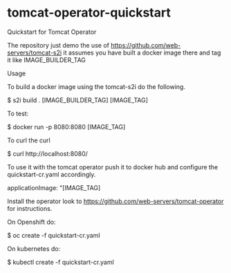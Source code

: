 # tomcat-operator-quickstart
Quickstart for Tomcat Operator

The repository just demo the use of https://github.com/web-servers/tomcat-s2i it assumes you have built a docker image there and tag it like IMAGE_BUILDER_TAG

Usage

To build a docker image using the tomcat-s2i do the following.

$ s2i build . [IMAGE_BUILDER_TAG] [IMAGE_TAG]

To test:

$ docker run -p 8080:8080 [IMAGE_TAG]

To curl the curl

$ curl http://localhost:8080/

To use it with the tomcat operator push it to docker hub and configure the quickstart-cr.yaml accordingly.

applicationImage: "[IMAGE_TAG]

Install the operator look to https://github.com/web-servers/tomcat-operator for instructions.

On Openshift do:

$ oc create -f quickstart-cr.yaml

On kubernetes do:

$ kubectl create -f quickstart-cr.yaml
